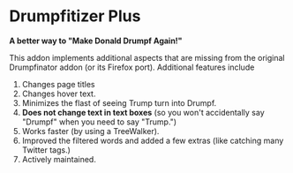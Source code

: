 # Drumpfitizer Plus
**A better way to "Make Donald Drumpf Again!"**   
  
  
  
This addon implements additional aspects that are missing from the original Drumpfinator addon (or its Firefox port). Additional features include

1. Changes page titles
2. Changes hover text.
3. Minimizes the flast of seeing Trump turn into Drumpf.
4. **Does not change text in text boxes** (so you won't accidentally say "Drumpf" when you need to say "Trump.")
5. Works faster (by using a TreeWalker).
6. Improved the filtered words and added a few extras (like catching many Twitter tags.)
7. Actively maintained. 
